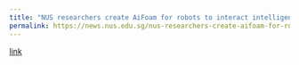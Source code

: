 ```yaml
---
title: "NUS researchers create AiFoam for robots to interact intelligently with their surroundings"
permalink: https://news.nus.edu.sg/nus-researchers-create-aifoam-for-robots-to-interact-intelligently-with-their-surroundings/
---
```

[link](https://news.nus.edu.sg/nus-researchers-create-aifoam-for-robots-to-interact-intelligently-with-their-surroundings/)